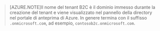 > [AZURE.NOTE]Il nome del tenant B2C è il dominio immesso durante la creazione del tenant e viene visualizzato nel pannello della directory nel portale di anteprima di Azure. In genere termina con il suffisso `.onmicrosoft.com`, ad esempio, `contosob2c.onmicrosoft.com`.

<!---HONumber=Oct15_HO3-->